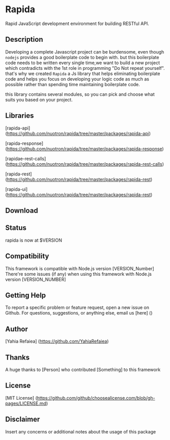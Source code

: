 # Rapida

Rapid JavaScript development environment for building RESTful API.

## Description

Developing a complete Javascript project can be burdensome, even though `nodejs` provides a good boilerplate code to begin with.
but this boilerplate code needs to be written every single time,we want to build  a new project which contradicts with the 1st role in programming "Do Not repeat yourself".
that's why we created `Rapida`  a Js library that helps eliminating boilerplate code and helps you focus on developing your logic code as much as possible rather than spending time maintaining boilerplate code.

this library contains several modules, so you can pick and choose what suits you based on your project.

## Libraries

[rapida-api] (https://github.com/nuotron/rapida/tree/master/packages/rapida-api)

[rapida-response] (https://github.com/nuotron/rapida/tree/master/packages/rapida-response)

[rapidae-rest-calls] (https://github.com/nuotron/rapida/tree/master/packages/rapida-rest-calls)

[rapida-rest] (https://github.com/nuotron/rapida/tree/master/packages/rapida-rest)

[rapida-ui] (https://github.com/nuotron/rapida/tree/master/packages/rapida-rest)

## Download



## Status

rapida is now at $VERSION 

## Compatibility

This framework is compatible with Node.js version [VERSION_Number]
There're some issues (if any) when using this framework with Node.js version [VERSION_NUMBER]

## Getting Help

 To report a specific problem or feature request, open a new issue on Github. For questions, suggestions, or anything else, email us [here] ()

## Author

[Yahia Refaiea] (https://github.com/YahiaRefaiea)

## Thanks

A huge thanks to [Person] who contributed [Something] to this framework

## License

[MIT License] (https://github.com/github/choosealicense.com/blob/gh-pages/LICENSE.md)

## Disclaimer

Insert any concerns or additional notes about the usage of this package
